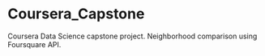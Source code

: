 # Coursera_Capstone
Coursera Data Science capstone project. Neighborhood comparison using Foursquare API.
